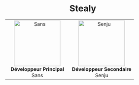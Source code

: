 <div align="center">
  <h1>Stealy</h1>
</div>

<table align="center">
  <tr>
    <td align="center" width="50%">
      <img src="https://avatars.githubusercontent.com/u/99873347?v=4" alt="Sans" width="150" height="150"><br>
      <strong>Développeur Principal</strong><br>
      Sans
    </td>
    <td align="center" width="50%">
      <img src="https://senju.cc/images/pfp.jpg" alt="Senju" width="150" height="150"><br>
      <strong>Développeur Secondaire</strong><br>
      Senju
    </td>
  </tr>
</table>

